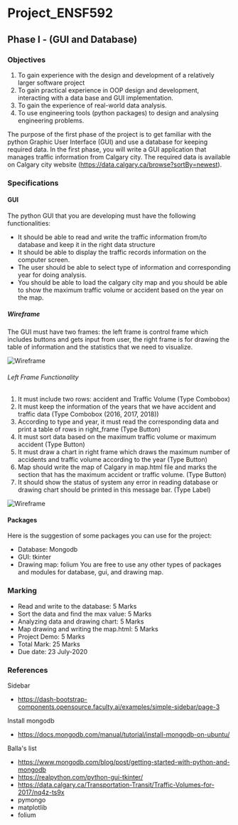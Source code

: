 # Project_ENSF592

## Phase I - (GUI and Database)

### Objectives

1. To gain experience with the design and development of a relatively larger software project
2. To gain practical experience in OOP design and development, interacting with a data base and GUI implementation.
3. To gain the experience of real-world data analysis.
4. To use engineering tools (python packages) to design and analysing engineering problems.

The purpose of the first phase of the project is to get familiar with the python Graphic User Interface (GUI) and use a database for keeping required data.
In the first phase, you will write a GUI application that manages traffic information from Calgary city. The required data is available on Calgary city website (https://data.calgary.ca/browse?sortBy=newest).

### Specifications

#### GUI
The python GUI that you are developing must have the following functionalities:
- It should be able to read and write the traffic information from/to database and keep it in the right data structure
- It should be able to display the traffic records information on the computer screen.
- The user should be able to select type of information and corresponding year for doing analysis.
- You should be able to load the calgary city map and you should be able to show the maximum traffic volume or accident based on the year on the map.

##### Wireframe
The GUI must have two frames: the left frame is control frame which includes buttons and gets input from user, the right frame is for drawing the table of information and the statistics that we need to visualize.

![Wireframe](ReadmeFiles/Ph1_wireframe.jpg)

###### Left Frame Functionality
1. It must include two rows: accident and Traffic Volume (Type Combobox)
2. It must keep the information of the years that we have accident and traffic data (Type Combobox (2016, 2017, 2018))
3. According to type and year, it must read the corresponding data and print a table of rows in right_frame (Type Button)
4. It must sort data based on the maximum traffic volume or maximum accident (Type Button)
5. It must draw a chart in right frame which draws the maximum number of accidents and traffic volume according to the year (Type Button)
6. Map should write the map of Calgary in map.html file and marks the section that has the maximum accident or traffic volume. (Type Button)
7. It should show the status of system any error in reading database or drawing chart should be printed in this message bar. (Type Label)

![Wireframe](ReadmeFiles/Ph1_leftPanel.jpg)

#### Packages
Here is the suggestion of some packages you can use for the project:
- Database: Mongodb
- GUI: tkinter
- Drawing map: folium
You are free to use any other types of packages and modules for database, gui, and drawing map.

### Marking
- Read and write to the database: 5 Marks
- Sort the data and find the max value: 5 Marks
- Analyzing data and drawing chart: 5 Marks
- Map drawing and writing the map.html: 5 Marks
- Project Demo: 5 Marks
- Total Mark: 25 Marks
- Due date: 23 July-2020

### References

Sidebar 
- https://dash-bootstrap-components.opensource.faculty.ai/examples/simple-sidebar/page-3

Install mongodb
- https://docs.mongodb.com/manual/tutorial/install-mongodb-on-ubuntu/


Balla's list
- https://www.mongodb.com/blog/post/getting-started-with-python-and-mongodb 
- https://realpython.com/python-gui-tkinter/ 
- https://data.calgary.ca/Transportation-Transit/Traffic-Volumes-for-2017/nq4z-ts9x 
- pymongo
- matplotlib
- folium